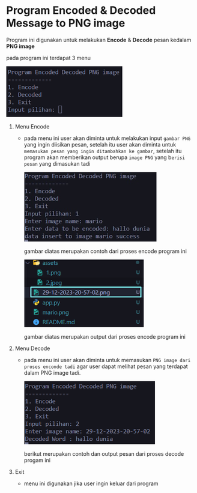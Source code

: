 # Program Encoded & Decoded Message to PNG image

Program ini digunakan untuk melakukan **Encode** & **Decode** pesan kedalam **PNG image**

pada program ini terdapat 3 menu

![Alt text](assets/1.png)

1. Menu Encode

   - pada menu ini user akan diminta untuk melakukan input `gambar PNG` yang ingin diisikan pesan, setelah itu user akan diminta untuk `memasukan pesan yang ingin ditambahkan ke gambar`, setelah itu program akan memberikan output berupa `image PNG` yang b`erisi pesan` yang dimasukan tadi

     ![Alt text](assets/2.jpeg)

     gambar diatas merupakan contoh dari proses encode program ini

     ![Alt text](assets/3.png)

     gambar diatas merupakan output dari proses encode program ini

2. Menu Decode

   - pada menu ini user akan diminta untuk memasukan `PNG image dari proses enconde tadi` agar user dapat melihat pesan yang terdapat dalam PNG image tadi.

     ![Alt text](assets/4.png)

     berikut merupakan contoh dan output pesan dari proses decode progam ini

3. Exit
   - menu ini digunakan jika user ingin keluar dari program
